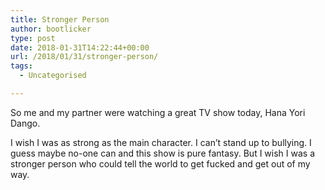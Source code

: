 ```yaml
---
title: Stronger Person
author: bootlicker
type: post
date: 2018-01-31T14:22:44+00:00
url: /2018/01/31/stronger-person/
tags:
  - Uncategorised

---
```

So me and my partner were watching a great TV show today, Hana Yori Dango.

I wish I was as strong as the main character. I can&#8217;t stand up to bullying. I guess maybe no-one can and this show is pure fantasy. But I wish I was a stronger person who could tell the world to get fucked and get out of my way.
